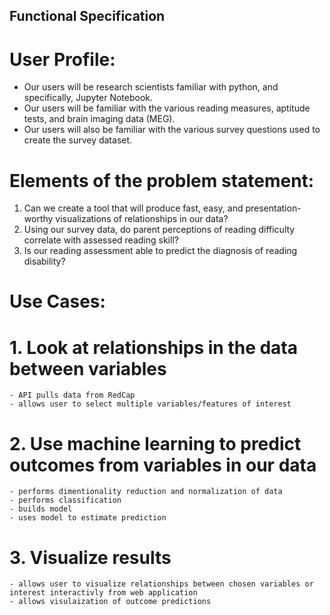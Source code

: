 
## Functional Specification

# User Profile:

- Our users will be research scientists familiar with python, and specifically, Jupyter Notebook.
- Our users will be familiar with the various reading measures, aptitude tests, and brain imaging data (MEG).
- Our users will also be familiar with the various survey questions used to create the survey dataset.

# Elements of the problem statement:
    
1. Can we create a tool that will produce fast, easy, and presentation-worthy visualizations of relationships in our data?
2. Using our survey data, do parent perceptions of reading difficulty correlate with assessed reading skill?
3. Is our reading assessment able to predict the diagnosis of reading disability?


# Use Cases:

# 1. Look at relationships in the data between variables
    - API pulls data from RedCap
    - allows user to select multiple variables/features of interest
# 2. Use machine learning to predict outcomes from variables in our data
    - performs dimentionality reduction and normalization of data
    - performs classification
    - builds model
    - uses model to estimate prediction
# 3. Visualize results 
    - allows user to visualize relationships between chosen variables or interest interactivly from web application
    - allows visulaization of outcome predictions

